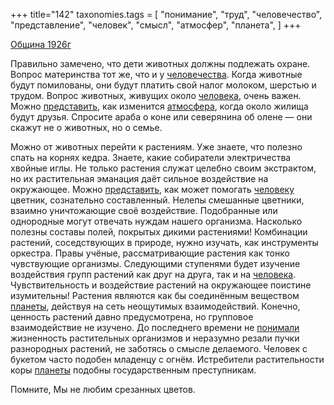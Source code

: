 +++
title="142"
taxonomies.tags = [
 "понимание",
 "труд",
 "человечество",
 "представление",
 "человек",
 "смысл",
 "атмосфер",
 "планета",
]
+++

[Община 1926г](/agni/1926)

Правильно замечено, что дети животных должны подлежать охране. Вопрос материнства тот же, что и у [человечества](/tags/человечество). Когда животные будут помилованы, они будут платить свой налог молоком, шерстью и трудом. Вопрос животных, живущих около [человека](/tags/человек), очень важен. Можно [представить](/tags/представление), как изменится [атмосфера](/tags/атмосфер), когда около жилища будут друзья. Спросите араба о коне или северянина об олене — они скажут не о животных, но о семье.   

Можно от животных перейти к растениям. Уже знаете, что полезно спать на корнях кедра. Знаете, какие собиратели электричества хвойные иглы. Не только растения служат целебно своим экстрактом, но их растительная эманация даёт сильное воздействие на окружающее. Можно [представить](/tags/представление), как может помогать [человеку](/tags/человек) цветник, сознательно составленный. Нелепы смешанные цветники, взаимно уничтожающие своё воздействие. Подобранные или однородные могут отвечать нуждам нашего организма. Насколько полезны составы полей, покрытых дикими растениями! Комбинации растений, соседствующих в природе, нужно изучать, как инструменты оркестра. Правы учёные, рассматривающие растения как тонко чувствующие организмы. Следующими ступенями будет изучение воздействия групп растений как друг на друга, так и на [человека](/tags/человек). Чувствительность и воздействие растений на окружающее поистине изумительны! Растения являются как бы соединённым веществом [планеты](/tags/планета), действуя на сеть неощутимых взаимодействий. Конечно, ценность растений давно предусмотрена, но групповое взаимодействие не изучено. До последнего времени не [понимали](/tags/понимание) жизненность растительных организмов и неразумно резали пучки разнородных растений, не заботясь о смысле делаемого. Человек с букетом часто подобен младенцу с огнём. Истребители растительности коры [планеты](/tags/планета) подобны государственным преступникам.   

Помните, Мы не любим срезанных цветов.   

